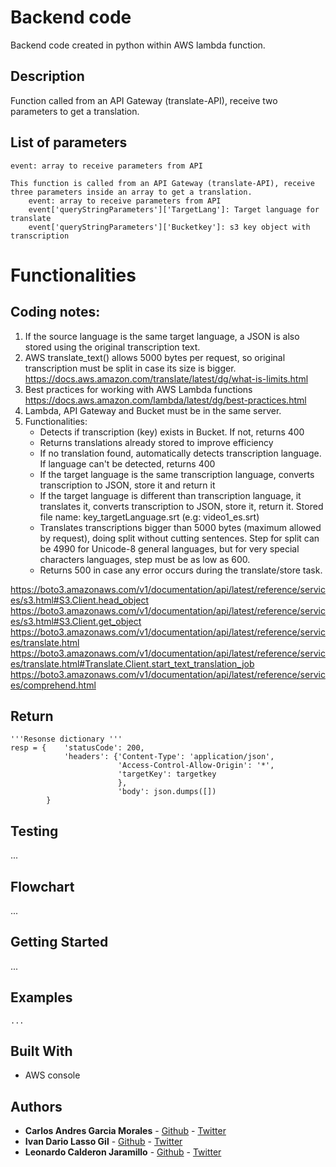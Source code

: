 #  Backend code
Backend code created in python within AWS lambda function.

## Description

Function called from an API Gateway (translate-API), receive two parameters to get a translation.

## List of parameters

```
event: array to receive parameters from API

This function is called from an API Gateway (translate-API), receive three parameters inside an array to get a translation.
    event: array to receive parameters from API
    event['queryStringParameters']['TargetLang']: Target language for translate
    event['queryStringParameters']['Bucketkey']: s3 key object with transcription
```

# Functionalities

## Coding notes:

1) If the source language is the same target language, a JSON is also stored
    using the original transcription text.
2) AWS translate_text() allows 5000 bytes per request, so original
    transcription must be split in case its size is bigger.
    https://docs.aws.amazon.com/translate/latest/dg/what-is-limits.html
3) Best practices for working with AWS Lambda functions
        https://docs.aws.amazon.com/lambda/latest/dg/best-practices.html
4) Lambda, API Gateway and Bucket must be in the same server.
5) Functionalities:
    * Detects if transcription (key) exists in Bucket. If not, returns 400
    * Returns translations already stored to improve efficiency
    * If no translation found, automatically detects transcription language.
    If language can't be detected, returns 400
    * If the target language is the same transcription language, converts
    transcription to JSON, store it and return it
    * If the target language is different than transcription language, it
    translates it, converts transcription to JSON, store it, return it.
    Stored file name: key_targetLanguage.srt (e.g: video1_es.srt)
    * Translates transcriptions bigger than 5000 bytes (maximum allowed by
    request), doing split without cutting sentences. Step for split can be
    4990 for Unicode-8 general languages, but for very special characters
    languages, step must be as low as 600.
    * Returns 500 in case any error occurs during the translate/store task.

https://boto3.amazonaws.com/v1/documentation/api/latest/reference/services/s3.html#S3.Client.head_object
https://boto3.amazonaws.com/v1/documentation/api/latest/reference/services/s3.html#S3.Client.get_object
https://boto3.amazonaws.com/v1/documentation/api/latest/reference/services/translate.html
https://boto3.amazonaws.com/v1/documentation/api/latest/reference/services/translate.html#Translate.Client.start_text_translation_job
https://boto3.amazonaws.com/v1/documentation/api/latest/reference/services/comprehend.html


## Return

```
'''Resonse dictionary '''
resp = {    'statusCode': 200,
            'headers': {'Content-Type': 'application/json',
                        'Access-Control-Allow-Origin': '*',
                        'targetKey': targetkey
                        },
                        'body': json.dumps([])
        }
```


## Testing

...

## Flowchart

...

## Getting Started

...


## Examples

```
...
```

## Built With

* AWS console


## Authors

* **Carlos Andres Garcia Morales** - [Github](https://github.com/agzsoftsi) - [Twitter](https://twitter.com/karlgarmor)
* **Ivan Dario Lasso Gil** - [Github](https://github.com/ilasso) - [Twitter](https://twitter.com/ilasso)
* **Leonardo Calderon Jaramillo** - [Github](https://github.com/leocjj) - [Twitter](https://twitter.com/leocj)

